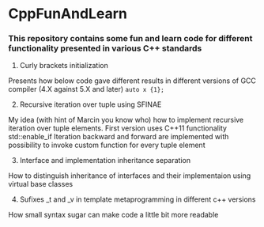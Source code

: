 # CppFunAndLearn

### This repository contains some fun and learn code for different functionality presented in various C++ standards

  

1. Curly brackets initialization

Presents how below code gave different results in different versions of GCC compiler (4.X against 5.X and later)
`auto x {1};`

2. Recursive iteration over tuple using SFINAE

My idea (with hint of Marcin you know who) how to implement recursive iteration over tuple elements.
First version uses C++11 functionality std::enable_if
Iteration backward and forward are implemented with possibility to invoke custom function for every tuple element

3. Interface and implementation inheritance separation

How to distinguish inheritance of interfaces and their implementaion using virtual base classes

4. Sufixes _t and _v in template metaprogramming in different c++ versions

How small syntax sugar can make code a little bit more readable